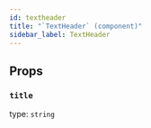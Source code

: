 ```yaml
---
id: textheader
title: "`TextHeader` (component)"
sidebar_label: TextHeader
---
```



Props
-----

### `title`

type: `string`

